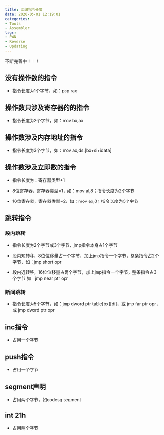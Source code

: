 ```yaml
---
title: 汇编指令长度
date: 2020-05-01 12:19:01
categories:
- Tools
- Assembler
tags:
- PWN
- Reverse
- Updating
---
```

不断完善中！！！

<!-- more -->

## 没有操作数的指令

* 指令长度为1个字节，如：pop rax

## 操作数只涉及寄存器的的指令

* 指令长度为2个字节，如：mov bx,ax

## 操作数涉及内存地址的指令

* 指令长度为3个字节，如：mov ax,ds:[bx+si+idata]

## 操作数涉及立即数的指令

* 指令长度为：寄存器类型+1

* 8位寄存器，寄存器类型=1，如：mov al,8；指令长度为2个字节

* 16位寄存器，寄存器类型=2，如：mov ax,8；指令长度为3个字节

## 跳转指令

### 段内跳转

* 指令长度为2个字节或3个字节，jmp指令本身占1个字节

* 段内短转移，8位位移量占一个字节，加上jmp指令一个字节，整条指令占2个字节，如：jmp short opr

* 段内近转移，16位位移量占两个字节，加上jmp指令一个字节，整条指令占3个字节
如：jmp near ptr opr

### 断间跳转

* 指令长度为5个字节，如：jmp dword ptr table[bx][di]，或 jmp far ptr opr，或 jmp dword ptr opr

## inc指令

* 占用一个字节

## push指令

* 占用一个字节

## segment声明

* 占用两个字节，如codesg segment

## int 21h

* 占用两个字节